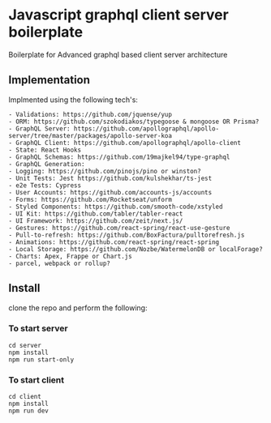 # Javascript graphql client server boilerplate

Boilerplate for Advanced graphql based client server architecture

## Implementation

Implmented using the following tech's:

```
- Validations: https://github.com/jquense/yup
- ORM: https://github.com/szokodiakos/typegoose & mongoose OR Prisma?
- GraphQL Server: https://github.com/apollographql/apollo-server/tree/master/packages/apollo-server-koa
- GraphQL Client: https://github.com/apollographql/apollo-client
- State: React Hooks
- GraphQL Schemas: https://github.com/19majkel94/type-graphql
- GraphQL Generation:
- Logging: https://github.com/pinojs/pino or winston?
- Unit Tests: Jest https://github.com/kulshekhar/ts-jest
- e2e Tests: Cypress
- User Accounts: https://github.com/accounts-js/accounts
- Forms: https://github.com/Rocketseat/unform
- Styled Components: https://github.com/smooth-code/xstyled
- UI Kit: https://github.com/tabler/tabler-react
- UI Framework: https://github.com/zeit/next.js/
- Gestures: https://github.com/react-spring/react-use-gesture
- Pull-to-refresh: https://github.com/BoxFactura/pulltorefresh.js
- Animations: https://github.com/react-spring/react-spring
- Local Storage: https://github.com/Nozbe/WatermelonDB or localForage?
- Charts: Apex, Frappe or Chart.js
- parcel, webpack or rollup?
```

## Install

clone the repo and perform the following:

### To start server
```
cd server
npm install
npm run start-only
```

### To start client
```
cd client
npm install
npm run dev
```

